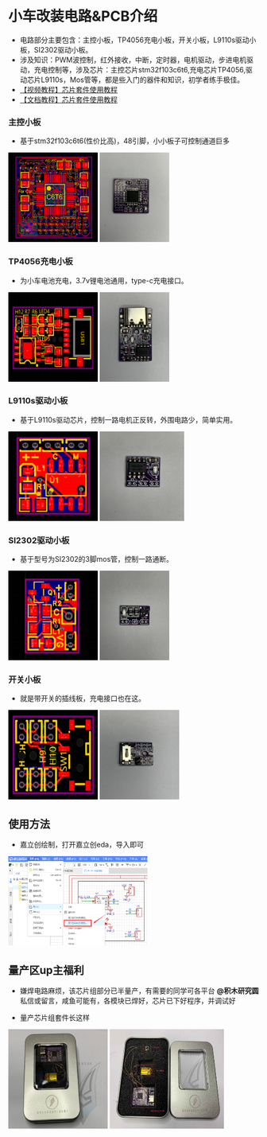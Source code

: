 # 小车改装电路&PCB介绍
- 电路部分主要包含：主控小板，TP4056充电小板，开关小板，L9110s驱动小板，SI2302驱动小板。
- 涉及知识：PWM波控制，红外接收，中断，定时器，电机驱动，步进电机驱动，充电控制等，涉及芯片：主控芯片stm32f103c6t6,充电芯片TP4056,驱动芯片L9110s，Mos管等，都是些入门的器件和知识，初学者练手极佳。
- [【视频教程】芯片套件使用教程](https://www.bilibili.com/video/BV1zN4y1F7QH/?spm_id_from=333.999.0.0&vd_source=89cad0e1890ff49027d6a9f92e9147a6)
- [【文档教程】芯片套件使用教程](https://www.wolai.com/w1vVhwLpsxBg7Ka8Gg3uaJ)

### 主控小板
- 基于stm32f103c6t6(性价比高)，48引脚，小小板子可控制通道巨多

<img src="../docs/control_pcb.png" width="180" height="180"> <img src="../docs/control.jpg" width="140" height="180">

### TP4056充电小板
- 为小车电池充电，3.7v锂电池通用，type-c充电接口。

<img src="../docs/charge_pcb.png" width="180" height="180"> <img src="../docs/charge.jpg" width="140" height="180">

### L9110s驱动小板
- 基于L9110s驱动芯片，控制一路电机正反转，外围电路少，简单实用。

<img src="../docs/driver_pcb1.png" width="180" height="180"> <img src="../docs/deriver1.jpg" width="170" height="180">

### SI2302驱动小板
- 基于型号为SI2302的3脚mos管，控制一路通断。

<img src="../docs/driver_pcb2.png" width="180" height="180"> <img src="../docs/deriver2.jpg" width="140" height="180">

### 开关小板
- 就是带开关的插线板，充电接口也在这。

<img src="../docs/off-on_pcb.jpg" width="180" height="180"> <img src="../docs/off-on.jpg" width="160" height="180">

## 使用方法
- 嘉立创绘制，打开嘉立创eda，导入即可

<img src="../docs/jlceda_input.png" width="280" height="180">


## 量产区up主福利
- 嫌焊电路麻烦，该芯片组部分已半量产，有需要的同学可各平台 **@积木研究圆**私信或留言，咸鱼可能有，各模块已焊好，芯片已下好程序，并调试好

- 量产芯片组套件长这样

<img src="../docs/套件封面.jpg" width="200" height="200"> <img src="../docs/套件封面2.jpg" width="230" height="200">